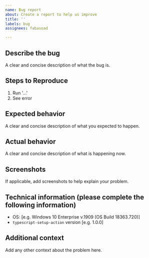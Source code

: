 ```yaml
---
name: Bug report
about: Create a report to help us improve
title: ''
labels: bug
assignees: fabasoad

---
```


## Describe the bug

A clear and concise description of what the bug is.

## Steps to Reproduce

1. Run '...'
2. See error

## Expected behavior

A clear and concise description of what you expected to happen.

## Actual behavior

A clear and concise description of what is happening now.

## Screenshots

If applicable, add screenshots to help explain your problem.

## Technical information (please complete the following information)

- OS: [e.g. Windows 10 Enterprise v.1909 (OS Build 18363.720)]
- `typescript-setup-action` version [e.g. 1.0.0]

## Additional context

Add any other context about the problem here.
